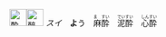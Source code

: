 <img src="https://glyphwiki.org/glyph/u9154.svg" alt="酔" height="30"><img src="https://glyphwiki.org/glyph/u9189.svg" alt="醉" height="30">
*スイ*　**よ**う　<ruby>麻酔<rt>ま　すい</rt></ruby>　<ruby>泥酔<rt>でいすい</rt></ruby>　<ruby>心酔<rt>しんすい</rt></ruby>　
